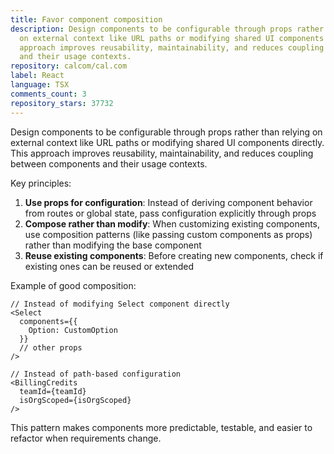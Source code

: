 ```yaml
---
title: Favor component composition
description: Design components to be configurable through props rather than relying
  on external context like URL paths or modifying shared UI components directly. This
  approach improves reusability, maintainability, and reduces coupling between components
  and their usage contexts.
repository: calcom/cal.com
label: React
language: TSX
comments_count: 3
repository_stars: 37732
---
```


Design components to be configurable through props rather than relying on external context like URL paths or modifying shared UI components directly. This approach improves reusability, maintainability, and reduces coupling between components and their usage contexts.

Key principles:
1. **Use props for configuration**: Instead of deriving component behavior from routes or global state, pass configuration explicitly through props
2. **Compose rather than modify**: When customizing existing components, use composition patterns (like passing custom components as props) rather than modifying the base component
3. **Reuse existing components**: Before creating new components, check if existing ones can be reused or extended

Example of good composition:
```tsx
// Instead of modifying Select component directly
<Select 
  components={{ 
    Option: CustomOption 
  }} 
  // other props
/>

// Instead of path-based configuration
<BillingCredits 
  teamId={teamId}
  isOrgScoped={isOrgScoped}
/>
```

This pattern makes components more predictable, testable, and easier to refactor when requirements change.